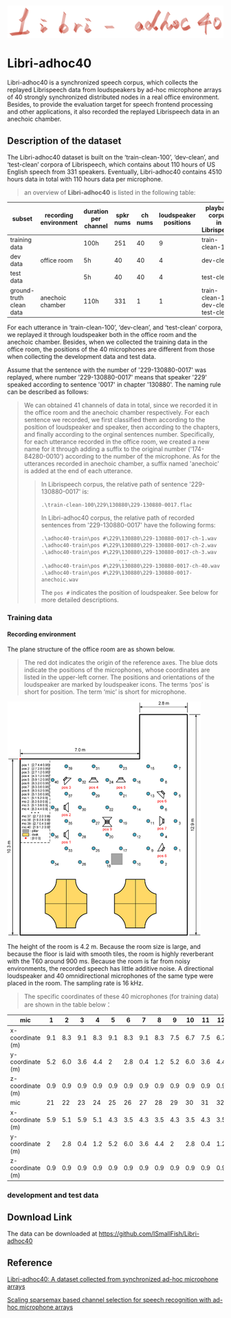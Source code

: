 <img src="https://github.com/ISmallFish/Libri-adhoc40/blob/main/images/Libri-adhoc40.png" width="800">

# **Libri-adhoc40**
  Libri-adhoc40 is a synchronized speech corpus, which collects the replayed Librispeech data from loudspeakers by ad-hoc microphone arrays of 40 strongly synchronized distributed nodes in a real office environment. Besides, to provide the evaluation target for speech frontend processing and other applications, it also recorded the replayed Librispeech data in an anechoic chamber.

## **Description of the dataset**
  The Libri-adhoc40 dataset is built on the ‘train-clean-100’, ‘dev-clean’, and ‘test-clean’ corpora of Librispeech, which contains about 110 hours of US English speech from 331 speakers. Eventually, Libri-adhoc40 contains 4510 hours data in total with 110 hours data per microphone.

> an overview of **Libri-adhoc40** is listed in the following table:
> 
<table>
<thead>
  <tr>
    <th>subset</th>
    <th>recording<br>environment</th>
    <th>duration<br>per channel</th>
    <th>spkr nums</th>
    <th>ch nums</th>
    <th>loudspeaker positions</th>
    <th>playback corpus<br>in Librispeech</th>
  </tr>
</thead>
<tbody>
  <tr>
    <td>training data</td>
    <td rowspan="3">office room<br></td>
    <td>100h</td>
    <td>251</td>
    <td>40</td>
    <td>9</td>
    <td>train-clean-100</td>
  </tr>
  <tr>
    <td>dev data</td>
    <td>5h</td>
    <td>40</td>
    <td>40</td>
    <td>4</td>
    <td>dev-clean</td>
  </tr>
  <tr>
    <td>test data</td>
    <td>5h</td>
    <td>40</td>
    <td>40</td>
    <td>4</td>
    <td>test-clean</td>
  </tr>
  <tr>
    <td>ground-truth clean data</td>
    <td>anechoic chamber</td>
    <td>110h</td>
    <td>331</td>
    <td>1</td>
    <td>1</td>
    <td>train-clean-100<br>dev-clean<br>test-clean</td>
  </tr>
</tbody>
</table>

  For each utterance in ‘train-clean-100’, ‘dev-clean’, and ‘test-clean’ corpora, we replayed it through loudspeaker both in the office room and the anechoic chamber. Besides, when we collected the training data in the office room, the positions of the 40 microphones are different from those when collecting the development data and test data. 

  Assume that the sentence with the number of '229-130880-0017' was replayed, where number '229-130880-0017' means that speaker '229' speaked according to sentence '0017' in chapter '130880'. The naming rule can be described as follows:
> We can obtained 41 channels of data in total, since we recorded it in the office room and the anechoic chamber respectively. For each sentence we recorded, we first classified them according to the position of loudspeaker and speaker, then according to the chapters, and finally according to the orginal sentences number. Specifically, for each utterance recorded in the office room, we created a new name for it through adding a suffix to the original number ('174-84280-0010') according to the number of the microphone. As for the utterances recorded in anechoic chamber, a suffix named 'anechoic' is added at the end of each utterance.
>> In Librispeech corpus, the relative path of sentence '229-130880-0017' is:
>> ```
>> .\train-clean-100\229\130880\229-130880-0017.flac
>> ```
>> 
>> In Libri-adhoc40 corpus, the relative path of recorded sentences from '229-130880-0017' have the following forms: 
>> ```
>> .\adhoc40-train\pos #\229\130880\229-130880-0017-ch-1.wav
>> .\adhoc40-train\pos #\229\130880\229-130880-0017-ch-2.wav
>> .\adhoc40-train\pos #\229\130880\229-130880-0017-ch-3.wav
>>                          ...
>> .\adhoc40-train\pos #\229\130880\229-130880-0017-ch-40.wav
>> .\adhoc40-train\pos #\229\130880\229-130880-0017-anechoic.wav
>> ```
>> The `pos #` indicates the position of loudspeaker. See below for more detailed descriptions.

### **Training data**

#### **Recording environment**

The plane structure of the office room are as shown below. 

>The red dot indicates the origin of the reference axes. The blue dots indicate the positions of the microphones, whose coordinates are listed in the upper-left corner. The positions and orientations of the loudspeaker are marked by loudspeaker icons. The terms ‘pos’ is short for position. The term ‘mic’ is short for microphone.
<img src="https://github.com/ISmallFish/Libri-adhoc40/blob/main/images/train_rec_pic.jpg" width="450">

The height of the room is 4.2 m. Because the room size is large, and because the floor is laid with smooth tiles, the room is highly reverberant with
the T60 around 900 ms. Because the room is far from noisy environments, the recorded speech has little additive noise. A directional loudspeaker and 40 omnidirectional microphones of the same type were placed in the room. The sampling rate is 16 kHz.

> The specific coordinates of these 40 microphones (for training data) are shown in the table below：
>
<table>
<thead>
  <tr>
    <th>mic</th>
    <th>1</th>
    <th>2</th>
    <th>3</th>
    <th>4</th>
    <th>5</th>
    <th>6</th>
    <th>7</th>
    <th>8</th>
    <th>9</th>
    <th>10</th>
    <th>11</th>
    <th>12</th>
    <th>13</th>
    <th>14</th>
    <th>15</th>
    <th>16</th>
    <th>17</th>
    <th>18</th>
    <th>19</th>
    <th>20</th>
  </tr>
</thead>
<tbody>
  <tr>
    <td>x-coordinate (m)</td>
    <td>9.1</td>
    <td>8.3</td>
    <td>9.1</td>
    <td>8.3</td>
    <td>9.1</td>
    <td>8.3</td>
    <td>9.1</td>
    <td>8.3</td>
    <td>7.5</td>
    <td>6.7</td>
    <td>7.5</td>
    <td>6.7</td>
    <td>7.5</td>
    <td>6.7</td>
    <td>7.5</td>
    <td>6.7</td>
    <td>5.9</td>
    <td>5.1</td>
    <td>5.9</td>
    <td>5.1</td>
  </tr>
  <tr>
    <td>y-coordinate (m)</td>
    <td>5.2</td>
    <td>6.0</td>
    <td>3.6</td>
    <td>4.4</td>
    <td>2</td>
    <td>2.8</td>
    <td>0.4</td>
    <td>1.2</td>
    <td>5.2</td>
    <td>6.0</td>
    <td>3.6</td>
    <td>4.4</td>
    <td>2</td>
    <td>2.8</td>
    <td>0.4</td>
    <td>1.2</td>
    <td>5.2</td>
    <td>6.0</td>
    <td>3.6</td>
    <td>4.4</td>
  </tr>
  <tr>
    <td>z-coordinate (m)</td>
    <td>0.9</td>
    <td>0.9</td>
    <td>0.9</td>
    <td>0.9</td>
    <td>0.9</td>
    <td>0.9</td>
    <td>0.9</td>
    <td>0.9</td>
    <td>0.9</td>
    <td>0.9</td>
    <td>0.9</td>
    <td>0.9</td>
    <td>0.9</td>
    <td>0.9</td>
    <td>0.9</td>
    <td>0.9</td>
    <td>0.9</td>
    <td>0.9</td>
    <td>0.9</td>
    <td>0.9</td>
  </tr>
  <tr>
    <td>mic</td>
    <td>21</td>
    <td>22</td>
    <td>23</td>
    <td>24</td>
    <td>25</td>
    <td>26</td>
    <td>27</td>
    <td>28</td>
    <td>29</td>
    <td>30</td>
    <td>31</td>
    <td>32</td>
    <td>33</td>
    <td>34</td>
    <td>35</td>
    <td>36</td>
    <td>37</td>
    <td>38</td>
    <td>39</td>
    <td>40</td>
  </tr>
  <tr>
    <td>x-coordinate (m)</td>
    <td>5.9</td>
    <td>5.1</td>
    <td>5.9</td>
    <td>5.1</td>
    <td>4.3</td>
    <td>3.5</td>
    <td>4.3</td>
    <td>3.5</td>
    <td>4.3</td>
    <td>3.5</td>
    <td>4.3</td>
    <td>3.5</td>
    <td>2.7</td>
    <td>1.9</td>
    <td>2.7</td>
    <td>1.9</td>
    <td>2.7</td>
    <td>1.9</td>
    <td>2.7</td>
    <td>1.9</td>
  </tr>
  <tr>
    <td>y-coordinate (m)</td>
    <td>2</td>
    <td>2.8</td>
    <td>0.4</td>
    <td>1.2</td>
    <td>5.2</td>
    <td>6.0</td>
    <td>3.6</td>
    <td>4.4</td>
    <td>2</td>
    <td>2.8</td>
    <td>0.4</td>
    <td>1.2</td>
    <td>5.2</td>
    <td>6.0</td>
    <td>3.6</td>
    <td>4.4</td>
    <td>2</td>
    <td>2.8</td>
    <td>0.4</td>
    <td>1.2</td>
  </tr>
  <tr>
    <td>z-coordinate (m)</td>
    <td>0.9</td>
    <td>0.9</td>
    <td>0.9</td>
    <td>0.9</td>
    <td>0.9</td>
    <td>0.9</td>
    <td>0.9</td>
    <td>0.9</td>
    <td>0.9</td>
    <td>0.9</td>
    <td>0.9</td>
    <td>0.9</td>
    <td>0.9</td>
    <td>0.9</td>
    <td>0.9</td>
    <td>0.9</td>
    <td>0.9</td>
    <td>0.9</td>
    <td>0.9</td>
    <td>0.9</td>
  </tr>
</tbody>
</table>

### development and test data


## Download Link
The data can be downloaded at https://github.com/ISmallFish/Libri-adhoc40

## Reference
[Libri-adhoc40: A dataset collected from synchronized ad-hoc microphone arrays](https://arxiv.org/abs/2103.15118)

[Scaling sparsemax based channel selection for speech recognition with ad-hoc microphone arrays](https://arxiv.org/abs/2103.15305)
